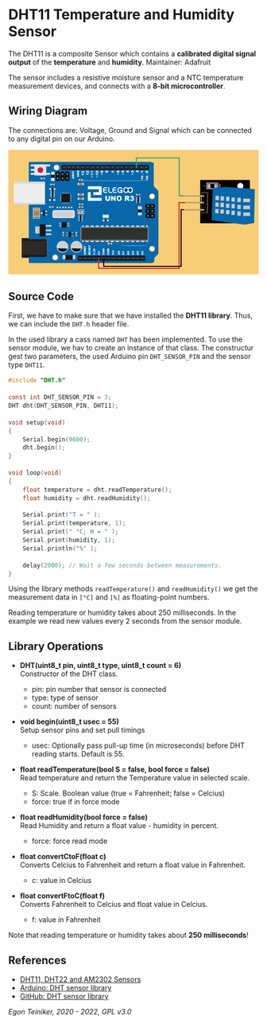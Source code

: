 # DHT11 Temperature and Humidity Sensor 

The DHT11 is a composite Sensor which contains a **calibrated digital signal output** of the **temperature** 
and **humidity**. Maintainer: Adafruit

The sensor includes a resistive moisture sensor and a NTC temperature measurement devices, 
and connects with a **8-bit microcontroller**.


## Wiring Diagram 

The connections are: Voltage, Ground and Signal which can be connected to any digital pin on our Arduino.

![DHT11](dht11.png)


## Source Code

First, we have to make sure that we have installed the **DHT11 library**.
Thus, we can include the `DHT.h` header file.

In the used library a cass named `DHT` has been implemented.
To use the sensor module, we hav to create an instance of that class.
The constructur gest two parameters, the used Arduino pin `DHT_SENSOR_PIN`
and the sensor type `DHT11`.

```C
#include "DHT.h"

const int DHT_SENSOR_PIN = 3;
DHT dht(DHT_SENSOR_PIN, DHT11);

void setup(void)
{
    Serial.begin(9600);
    dht.begin();
}

void loop(void)
{
    float temperature = dht.readTemperature();
    float humidity = dht.readHumidity();
  
    Serial.print("T = " );
    Serial.print(temperature, 1);
    Serial.print(" °C; H = " );
    Serial.print(humidity, 1);
    Serial.println("%" );

    delay(2000); // Wait a few seconds between measurements.
}
```

Using the library methods `readTemperature()` and `readHumidity()` we get the measurement data
in `[°C]` and `[%]` as floating-point numbers.

Reading temperature or humidity takes about 250 milliseconds. In the example we read new
values every 2 seconds from the sensor module.


## Library Operations

* **DHT(uint8_t pin, uint8_t type, uint8_t count = 6)**\
    Constructor of the DHT class.
    * pin: pin number that sensor is connected
    * type: type of sensor
    * count: number of sensors

* **void begin(uint8_t usec = 55)**\
    Setup sensor pins and set pull timings
    *  usec: Optionally pass pull-up time (in microseconds) before DHT reading starts. 
        Default is 55.

* **float readTemperature(bool S = false, bool force = false)**\
    Read temperature and return the Temperature value in selected scale.
    * S: Scale. Boolean value (true = Fahrenheit; false = Celcius)
    * force: true if in force mode
 
* **float readHumidity(bool force = false)**\
    Read Humidity and return a float value - humidity in percent.
    * force: force read mode

* **float convertCtoF(float c)**\
    Converts Celcius to Fahrenheit and return a float value in Fahrenheit. 
    * c: value in Celcius

* **float convertFtoC(float f)**\
    Converts Fahrenheit to Celcius and float value in Celcius.
    * f: value in Fahrenheit
 
Note that reading temperature or humidity takes about **250 milliseconds**!

## References
* [DHT11, DHT22 and AM2302 Sensors](https://learn.adafruit.com/dht)
* [Arduino: DHT sensor library](https://www.arduino.cc/reference/en/libraries/dht-sensor-library/)
* [GitHub: DHT sensor library](https://github.com/adafruit/DHT-sensor-library)

*Egon Teiniker, 2020 - 2022, GPL v3.0* 
